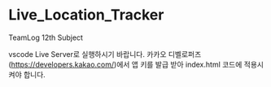 # Live_Location_Tracker
TeamLog 12th Subject


vscode Live Server로 실행하시기 바랍니다.
카카오 디벨로퍼즈(https://developers.kakao.com/)에서 앱 키를 발급 받아 index.html 코드에 적용시켜야 합니다.
